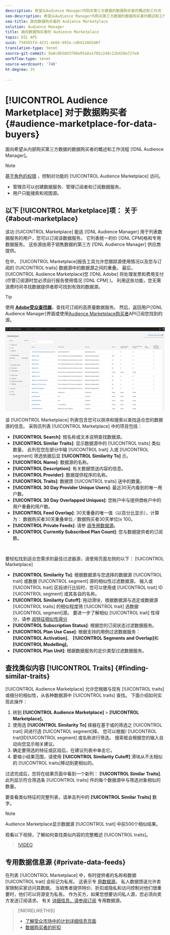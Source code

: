 ```yaml
---
description: 希望从Audience Manager内购买第三方数据的数据购买者的概述和工作流
seo-description: 希望从Audience Manager内购买第三方数据的数据购买者的概述和工作流
seo-title: 面向数据购买者的 Audience Marketplace
solution: Audience Manager
title: 面向数据购买者的 Audience Marketplace
topic: DIL API
uuid: f505b5f4-4231-4e84-993a-cd64128b540f
translation-type: tm+mt
source-git-commit: 9a8c0650d3f00a95a8a1f05c248c21b420e727e0
workflow-type: tm+mt
source-wordcount: '748'
ht-degree: 3%

---
```



# [!UICONTROL Audience Marketplace] 对于数据购买者 {#audience-marketplace-for-data-buyers}

面向希望从内部购买第三方数据的数据购买者的概述和工作流程 [!DNL Audience Manager]。

>[!NOTE]
>[基于角色的权限](../../../reporting/reports-dashboard.md) ，控制对功能的 [!UICONTROL Audience Marketplace] 访问。
>
>* 管理员可以创建数据服务、管理订阅者和订阅数据服务。
>* 用户只能搜索和视图源。


## 以下 [!UICONTROL Marketplace]项： 关于 {#about-marketplace}

该功 [!UICONTROL Marketplace] 能适 [!DNL Audience Manager] 用于列表数据服务的用户，您可以订阅该数据服务。 它列表统一的价 [!DNL CPM]格和专用数据服务。 这些源由用于销售数据的第三方 [!DNL Audience Manager] 供应商提供。

在中， [!UICONTROL Marketplace]报告工具允许您跟踪源使用情况以及您与订阅的 [!UICONTROL traits] 数据源中的数据源之间的重叠。 最后， [!UICONTROL Audience Marketplace]您 [!DNL Adobe] 将处理发票和费用支付(尽管订阅源时您必须自行报告使用情况 [!DNL CPM] )。 利用这些功能，您无需浪费时间寻找数据提供者即可找到有效的数据源。

>[!TIP]
>
>使用 **[Adobe受众查找器](https://www.adobe-audience-finder.com/)**，查找可订阅的高质量数据服务。 然后，返回用户[!DNL Audience Manager]界面或使用[Audience Marketplace购买者](https://bank.demdex.com/portal/swagger/index.html#/Audience_Marketplace_Buyer_API)API订阅您找到的源。

![buyer-marketplace-overview](assets/buyer-marketplace-overview.png)

该 [!UICONTROL Marketplace] 列表包含您可以排序和搜索以查找适合您的数据源的信息。 采购员列表 [!UICONTROL Marketplace] 中的项目包括：

* **[!UICONTROL Search]**: 按名称或文本说明查找数据源。
* **[!UICONTROL Similar Traits]**: 显示数据源中的 [!UICONTROL traits] 类似数量。 此列在您在部分中输 [!UICONTROL trait] 入或 [!UICONTROL segment] 筛选依据后显 **[!UICONTROL Similarity To]** 示。
* **[!UICONTROL Name]**: 数据源的名称。
* **[!UICONTROL Description]**: 有关数据馈送内容的信息。
* **[!UICONTROL Provider]**: 数据提供程序的名称。
* **[!UICONTROL Traits]**: 数据馈 [!UICONTROL traits] 送中的数量。
* **[!UICONTROL 30 Day Provider Unique Users]**: 最近30天内看到的唯一用户数。
* **[!UICONTROL 30 Day Overlapped Uniques]**: 您帐户中与提供商帐户中的用户重叠的用户数。
* **[!UICONTROL Feed Overlap]**: 30天重叠的唯一值（以百分比显示），计算为： 数据购买者30天重叠单位／数据购买者30天单位)x 100。
* **[!UICONTROL Private Feeds]**: 请参 [阅专用数据源](../../../features/audience-marketplace/marketplace-private-feeds.md)。
* **[!UICONTROL Currently Subscribed Plan Count]**: 您与数据提供者的订阅数。

 

要轻松找到适合您需求的最佳过滤器源，请使用页面左侧的以下： [!UICONTROL Marketplace]

* **[!UICONTROL Similarity To]**: 根据数据源与您选择的数据源 [!UICONTROL trait] 或数据 [!UICONTROL segment] 源的相似性过滤数据源。 输入或 [!UICONTROL trait] 区段进行比较时，您可以使用或 [!UICONTROL trait] ID [!UICONTROL segment] 或其各自的名称。
* **[!UICONTROL Similarity Cutoff]**: 拖动滑块，根据数据源与选定或数据源 [!UICONTROL traits] 的相似程度筛 [!UICONTROL trait] 选数据 [!UICONTROL segment]源。 要进一步了解相似 [!UICONTROL trait] 性得分，请参 [阅特征相似性得分](../../segments/trait-recommendations.md#trait-similarity-score)
* **[!UICONTROL Subscription Status]**: 根据您的订阅状态过滤数据服务。
* **[!UICONTROL Plan Use Case]**: 根据支持的用例过滤数据服务： **[!UICONTROL Activation]**、 **[!UICONTROL Segments and Overlap]**&#x200B;和 **[!UICONTROL Modelling]**。
* **[!UICONTROL Plan Unit]**: 根据数据服务的定价类型过滤数据服务。

## 查找类似内容 [!UICONTROL Traits] {#finding-similar-traits}

[!UICONTROL Audience Marketplace] 允许您根据与现有 [!UICONTROL traits] 或细分的相似性，从各种数据源中 [!UICONTROL traits] 查找。 下面介绍如何实现此操作：

1. 转到 **[!UICONTROL Audience Marketplace]** > **[!UICONTROL Marketplace]**。
2. 使用选 **[!UICONTROL Similarity To]** 择器在基于或的筛选之 [!UICONTROL trait] 间进行选 [!UICONTROL segment]择。 您可以根据/ [!UICONTROL trait]ID[!UICONTROL segment] 或名称进行筛选。 搜索框会根据您的输入自动向您显示相关建议。
3. 确定要筛选的特征或区段后，在建议列表中单击它。
4. 要缩小结果范围，请使用 **[!UICONTROL Similarity Cutoff]** 滑块从不太相似的 [!UICONTROL traits]移动到更相似的。

过滤完成后，您将在结果页面中看到一个新列： **[!UICONTROL Similar Traits]**. 此列显示符合筛选条 [!UICONTROL traits] 件的每个数据源中与筛选对象相似的数量。

要查看类似特征的完整列表，请单击列中的 **[!UICONTROL Similar Traits]** 数字。

>[!NOTE]
>
> Audience Marketplace显示数据源 [!UICONTROL trait] 中前500个相似结果。

观看以下视频，了解如何查找类似内容的完整概述 [!UICONTROL traits]。

>[!VIDEO](https://video.tv.adobe.com/v/29370/)

## 专用数据信息源 {#private-data-feeds}

在列表 [!UICONTROL Marketplace] 中，有时提供者的名称和数据 [!UICONTROL trait] 会标记为私有。 这表示专 [用数据源](../../../features/audience-marketplace/marketplace-private-feeds.md)。 私人数据馈送允许卖家限制买家访问其数据。 当销售者提供特价、折扣或隐私和访问控制对他们很重要时，他们可以将源变为私有。 作为买方，如果您想要访问私人源，您必须向卖方发送订阅请求。 有关 [详细信息，请参阅订阅](../../../features/audience-marketplace/marketplace-data-buyers/marketplace-manage-subscriptions.md#subscript-private-data-feed) 专用数据源。

>[!MORELIKETHIS]
>
>* [了解受众市场中的计划详细信息页面](../../../features/audience-marketplace/marketplace-data-buyers/marketplace-manage-subscriptions.md#marketplace-buyer-details)
>* [数据购买者的折扣](../../../features/audience-marketplace/marketplace-data-buyers/marketplace-manage-subscriptions.md#buyer-discount)

